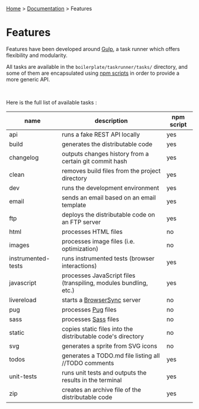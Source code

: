 [Documentation]: index.md
[Home]: ../README.md

[Home] > [Documentation] > Features

# Features

Features have been developed around [Gulp](http://gulpjs.com),
a task runner which offers flexibility and modularity.

All tasks are available in the `boilerplate/taskrunner/tasks/` directory,
and some of them are encapsulated using [npm scripts](https://docs.npmjs.com/misc/scripts)
in order to provide a more generic API.

<br>

Here is the full list of available tasks :

| name               | description                                                      | npm script |
|--------------------|------------------------------------------------------------------|------------|
| api                | runs a fake REST API locally                                     | yes        |
| build              | generates the distributable code                                 | yes        |
| changelog          | outputs changes history from a certain git commit hash           | yes        |
| clean              | removes build files from the project directory                   | yes        |
| dev                | runs the development environment                                 | yes        |
| email              | sends an email based on an email template                        | yes        |
| ftp                | deploys the distributable code on an FTP server                  | yes        |
| html               | processes HTML files                                             | no         |
| images             | processes image files (i.e. optimization)                        | no         |
| instrumented-tests | runs instrumented tests (browser interactions)                   | yes        |
| javascript         | processes JavaScript files (transpiling, modules bundling, etc.) | yes        |
| livereload         | starts a [BrowserSync](https://www.browsersync.io) server        | no         |
| pug                | processes [Pug](https://github.com/pugjs/pug) files              | no         |
| sass               | processes [Sass](http://sass-lang.com) files                     | no         |
| static             | copies static files into the distributable code's directory      | no         |
| svg                | generates a sprite from SVG icons                                | no         |
| todos              | generates a TODO.md file listing all //TODO comments             | yes        |
| unit-tests         | runs unit tests and outputs the results in the terminal          | yes        |
| zip                | creates an archive file of the distributable code                | yes        |
